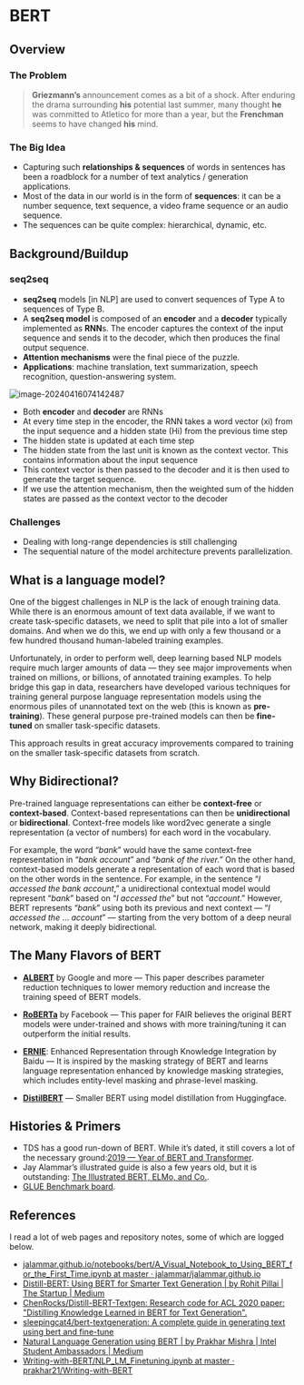 # BERT

## Overview

### The Problem

> **Griezmann’s** announcement comes as a bit of a shock. After enduring the drama surrounding **his** potential last summer, many thought **he** was committed to Atletico for more than a year, but the **Frenchman** seems to have changed **his** mind.

### The Big Idea

- Capturing such **relationships & sequences** of words in sentences has been a roadblock for a number of text analytics / generation applications.
- Most of the data in our world is in the form of **sequences**: it can be a number sequence, text sequence, a video frame sequence or an audio sequence.
- The sequences can be quite complex: hierarchical, dynamic, etc.

## Background/Buildup

### seq2seq

- **seq2seq** models [in NLP] are used to convert sequences of Type A to sequences of Type B.
- A **seq2seq model** is composed of an **encoder** and a **decoder** typically implemented as **RNN**s. The encoder captures the context of the input sequence and sends it to the decoder, which then produces the final output sequence.
- **Attention mechanisms** were the final piece of the puzzle.
- **Applications**: machine translation, text summarization, speech recognition, question-answering system.

![image-20240416074142487](/Users/jl/Developer/text-as-data/assets/rnn.png)

- Both **encoder** and **decoder** are RNNs
- At every time step in the encoder, the RNN takes a word vector (xi) from the input sequence and a hidden state (Hi) from the previous time step
- The hidden state is updated at each time step
- The hidden state from the last unit is known as the context vector. This contains information about the input sequence
- This context vector is then passed to the decoder and it is then used to generate the target sequence.
- If we use the attention mechanism, then the weighted sum of the hidden states are passed as the context vector to the decoder

### Challenges

- Dealing with long-range dependencies is still challenging
- The sequential nature of the model architecture prevents parallelization.

## What is a language model?

One of the biggest challenges in NLP is the lack of enough training data. While there is an enormous amount of text data available, if we want to create task-specific datasets, we need to split that pile into a lot of smaller domains. And when we do this, we end up with only a few thousand or a few hundred thousand human-labeled training examples. 

Unfortunately, in order to perform well, deep learning based NLP models require much larger amounts of data — they see major improvements when trained on millions, or billions, of annotated training examples. To help bridge this gap in data, researchers have developed various techniques for training general purpose language representation models using the enormous piles of unannotated text on the web (this is known as **pre-training**). These general purpose pre-trained models can then be **fine-tuned** on smaller task-specific datasets. 

This approach results in great accuracy improvements compared to training on the smaller task-specific datasets from scratch.

## Why Bidirectional?

Pre-trained language representations can either be **context-free** or **context-based**. Context-based representations can then be **unidirectional** or **bidirectional**. Context-free models like word2vec generate a single representation (a vector of numbers) for each word in the vocabulary. 

For example, the word “*bank*” would have the same context-free representation in “*bank account*” and “*bank of the river.*” On the other hand, context-based models generate a representation of each word that is based on the other words in the sentence. For example, in the sentence “*I accessed the bank account*,” a unidirectional contextual model would represent “*bank*” based on “*I accessed the*” but not “*account*.” However, BERT represents “*bank*” using both its previous and next context — “*I accessed the* … *account*” — starting from the very bottom of a deep neural network, making it deeply bidirectional.

## The Many Flavors of BERT

- [**ALBERT**](https://arxiv.org/abs/1909.11942) by Google and more — This paper describes parameter reduction techniques to lower memory reduction and increase the training speed of BERT models.

- [**RoBERTa**](https://arxiv.org/abs/1907.11692) by Facebook — This paper for FAIR believes the original BERT models were under-trained and shows with more training/tuning it can outperform the initial results.

- [**ERNIE**](https://arxiv.org/abs/1904.09223): Enhanced Representation through Knowledge Integration by Baidu — It is inspired by the masking strategy of BERT and learns language representation enhanced by knowledge masking strategies, which includes entity-level masking and phrase-level masking.

- [**DistilBERT**](https://arxiv.org/abs/1910.01108) — Smaller BERT using model distillation from Huggingface.


## Histories & Primers

- TDS has a good run-down of BERT. While it’s dated, it still covers a lot of the necessary ground:[2019 — Year of BERT and Transformer](https://towardsdatascience.com/2019-year-of-bert-and-transformer-f200b53d05b9). 
- Jay Alammar’s illustrated guide is also a few years old, but it is outstanding: [The Illustrated BERT, ELMo, and Co.](http://jalammar.github.io/illustrated-bert/).
- [GLUE Benchmark board](https://gluebenchmark.com/leaderboard/).



## References

I read a lot of web pages and repository notes, some of which are logged below. 

* [jalammar.github.io/notebooks/bert/A\_Visual\_Notebook\_to\_Using\_BERT\_for\_the\_First\_Time.ipynb at master · jalammar/jalammar.github.io](https://github.com/jalammar/jalammar.github.io/blob/master/notebooks/bert/A\_Visual\_Notebook\_to\_Using\_BERT\_for\_the\_First\_Time.ipynb)
* [Distill-BERT: Using BERT for Smarter Text Generation | by Rohit Pillai | The Startup | Medium](https://medium.com/swlh/distill-bert-using-bert-for-smarter-text-generation-aa65ba6facf0)
* [ChenRocks/Distill-BERT-Textgen: Research code for ACL 2020 paper: "Distilling Knowledge Learned in BERT for Text Generation".](https://github.com/ChenRocks/Distill-BERT-Textgen)
* [sleepingcat4/bert-textgeneration: A complete guide in generating text using bert and fine-tune](https://github.com/sleepingcat4/bert-textgeneration)
* [Natural Language Generation using BERT | by Prakhar Mishra | Intel Student Ambassadors | Medium](https://medium.com/intel-student-ambassadors/natural-language-generation-using-bert-df6d863c3f52)
* [Writing-with-BERT/NLP\_LM\_Finetuning.ipynb at master · prakhar21/Writing-with-BERT](https://github.com/prakhar21/Writing-with-BERT/blob/master/NLP\_LM\_Finetuning.ipynb)
